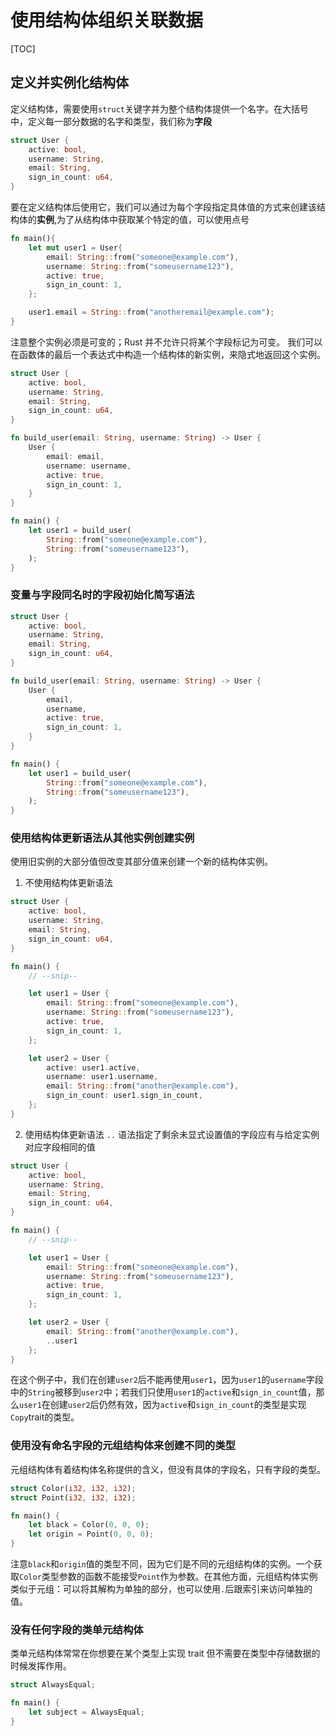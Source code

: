 # 使用结构体组织关联数据
[TOC]
## 定义并实例化结构体
定义结构体，需要使用`struct`关键字并为整个结构体提供一个名字。在大括号中，定义每一部分数据的名字和类型，我们称为**字段**
```rust
struct User {
    active: bool,
    username: String,
    email: String,
    sign_in_count: u64,
}
```
要在定义结构体后使用它，我们可以通过为每个字段指定具体值的方式来创建该结构体的**实例**,为了从结构体中获取某个特定的值，可以使用点号
```rust
fn main(){
    let mut user1 = User{
        email: String::from("someone@example.com"),
        username: String::from("someusername123"),
        active: true,
        sign_in_count: 1,
    };

    user1.email = String::from("anotheremail@example.com");
}
```
注意整个实例必须是可变的；Rust 并不允许只将某个字段标记为可变。
我们可以在函数体的最后一个表达式中构造一个结构体的新实例，来隐式地返回这个实例。
```rust
struct User {
    active: bool,
    username: String,
    email: String,
    sign_in_count: u64,
}

fn build_user(email: String, username: String) -> User {
    User {
        email: email,
        username: username,
        active: true,
        sign_in_count: 1,
    }
}

fn main() {
    let user1 = build_user(
        String::from("someone@example.com"),
        String::from("someusername123"),
    );
}
```
### 变量与字段同名时的字段初始化简写语法
```rust
struct User {
    active: bool,
    username: String,
    email: String,
    sign_in_count: u64,
}

fn build_user(email: String, username: String) -> User {
    User {
        email,
        username,
        active: true,
        sign_in_count: 1,
    }
}

fn main() {
    let user1 = build_user(
        String::from("someone@example.com"),
        String::from("someusername123"),
    );
}
```
### 使用结构体更新语法从其他实例创建实例
使用旧实例的大部分值但改变其部分值来创建一个新的结构体实例。
1. 不使用结构体更新语法
```rust
struct User {
    active: bool,
    username: String,
    email: String,
    sign_in_count: u64,
}

fn main() {
    // --snip--

    let user1 = User {
        email: String::from("someone@example.com"),
        username: String::from("someusername123"),
        active: true,
        sign_in_count: 1,
    };

    let user2 = User {
        active: user1.active,
        username: user1.username,
        email: String::from("another@example.com"),
        sign_in_count: user1.sign_in_count,
    };
}
```
2. 使用结构体更新语法
`..` 语法指定了剩余未显式设置值的字段应有与给定实例对应字段相同的值
```rust
struct User {
    active: bool,
    username: String,
    email: String,
    sign_in_count: u64,
}

fn main() {
    // --snip--

    let user1 = User {
        email: String::from("someone@example.com"),
        username: String::from("someusername123"),
        active: true,
        sign_in_count: 1,
    };

    let user2 = User {
        email: String::from("another@example.com"),
        ..user1
    };
}
```
在这个例子中，我们在创建`user2`后不能再使用`user1`，因为`user1`的`username`字段中的`String`被移到`user2`中；若我们只使用`user1`的`active`和`sign_in_count`值，那么`user1`在创建`user2`后仍然有效，因为`active`和`sign_in_count`的类型是实现`Copy`trait的类型。
### 使用没有命名字段的元组结构体来创建不同的类型
元组结构体有着结构体名称提供的含义，但没有具体的字段名，只有字段的类型。
```rust
struct Color(i32, i32, i32);
struct Point(i32, i32, i32);

fn main() {
    let black = Color(0, 0, 0);
    let origin = Point(0, 0, 0);
}
```
注意`black`和`origin`值的类型不同，因为它们是不同的元组结构体的实例。一个获取`Color`类型参数的函数不能接受`Point`作为参数。在其他方面，元组结构体实例类似于元组：可以将其解构为单独的部分，也可以使用`.`后跟索引来访问单独的值。
### 没有任何字段的类单元结构体
类单元结构体常常在你想要在某个类型上实现 trait 但不需要在类型中存储数据的时候发挥作用。
```rust
struct AlwaysEqual;

fn main() {
    let subject = AlwaysEqual;
}
```